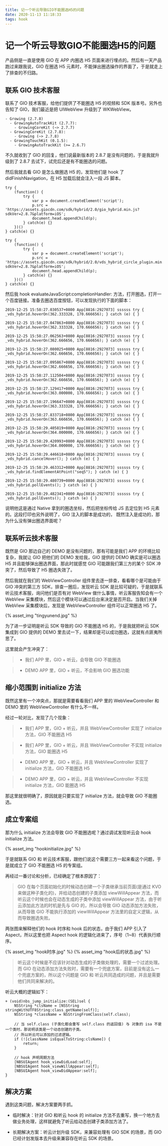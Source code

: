 ```yaml
---
title: 记一个听云导致GIO不能圈选H5的问题
date: 2020-11-13 11:18:33
tags: hook
---
```


# 记一个听云导致GIO不能圈选H5的问题

产品侧是一直是使用 GIO 在 APP 内圈选 H5 页面来进行埋点的。然后有一天产品跑过来跟我说，GIO 在圈选 H5 元素时，不能弹出圈选操作的界面了，于是就走上了排查的不归路。

## 联系 GIO 技术客服

联系了 GIO 技术客服，给他们提供了不能圈选 H5 的视频和 SDK 版本号。另外也告知了 GIO，我们最近是把 UIWebView 升级到了 WKWebView。

```
- Growing (2.7.8)
  - GrowingAutoTrackKit (2.7.7):
    - GrowingCoreKit (~> 2.7.7)
  - GrowingCoreKit (2.7.8):
    - Growing (~> 2.7.8)
  - GrowingTouchKit (0.1.5):
    - GrowingAutoTrackKit (>= 2.6.7)
```

不久就收到了 GIO 的回复，他们说最新版本的 2.8.7 是没有问题的，于是我就升级到了 2.8.7 去试下，试完后还是有不能圈选的问题。

然后我就去看 GIO 是怎么做圈选 H5 的，发现他们是 hook 了 didFinishNavigation，在 H5 加载后就会注入一段 JS 脚本。

```
try {
    (function() {
        try {
            var p = document.createElement('script');
            p.src = 'https://assets.giocdn.com/sdk/hybrid/2.0/gio_hybrid.min.js?sdkVer=2.8.7&platform=iOS';
            document.head.appendChild(p);
        } catch(e) {}
    })()
} catch(e) {}

try {
    (function() {
        try {
            var p = document.createElement('script');
            p.src = 'https://assets.giocdn.com/sdk/hybrid/2.0/vds_hybrid_circle_plugin.min.js?sdkVer=2.8.7&platform=iOS';
            document.head.appendChild(p);
        } catch(e) {}
    })()
} catch(e) {}
```


然后我 hook  evaluateJavaScript:completionHandler: 方法，打开圈选，打开一个百度链接。准备去圈选百度按钮，可以发现执行的下面的脚本：

```
2019-12-25 15:58:27.030537+0800 App[8816:2927073] ssssss try { _vds_hybrid.hoverOn(362.333328, 170.666656); } catch (e) { }

2019-12-25 15:58:27.047863+0800 App[8816:2927073] ssssss try { _vds_hybrid.hoverOn(362.333328, 170.666656); } catch (e) { }

2019-12-25 15:58:27.062563+0800 App[8816:2927073] ssssss try { _vds_hybrid.hoverOn(362.666656, 170.666656); } catch (e) { }

2019-12-25 15:58:27.080025+0800 App[8816:2927073] ssssss try { _vds_hybrid.hoverOn(362.666656, 170.666656); } catch (e) { }

2019-12-25 15:58:27.095867+0800 App[8816:2927073] ssssss try { _vds_hybrid.hoverOn(362.666656, 170.666656); } catch (e) { }

2019-12-25 15:58:27.112504+0800 App[8816:2927073] ssssss try { _vds_hybrid.hoverOn(362.666656, 170.666656); } catch (e) { }

2019-12-25 15:58:27.129417+0800 App[8816:2927073] ssssss try { _vds_hybrid.hoverOn(363.000000, 170.666656); } catch (e) { }

2019-12-25 15:58:27.196647+0800 App[8816:2927073] ssssss try { _vds_hybrid.hoverOn(363.333328, 170.666656); } catch (e) { }

2019-12-25 15:58:27.833718+0800 App[8816:2927073] ssssss try { _vds_hybrid.hoverOn(363.666656, 170.666656); } catch (e) { }

2019-12-25 15:58:29.405819+0800 App[8816:2927073] ssssss try { _vds_hybrid.hoverOn(364.000000, 170.666656); } catch (e) { }

2019-12-25 15:58:29.420993+0800 App[8816:2927073] ssssss try { _vds_hybrid.hoverOn(364.000000, 170.666656); } catch (e) { }

2019-12-25 15:58:29.446618+0800 App[8816:2927073] ssssss try { _vds_hybrid.cancelHover(); } catch (e) { }

2019-12-25 15:58:29.463312+0800 App[8816:2927073] ssssss try { _vds_hybrid.findElementAtPoint("seq5"); } catch (e) { }

2019-12-25 15:58:29.480739+0800 App[8816:2927073] ssssss try { _vds_hybrid.pollEvents(); } catch (e) { }

2019-12-25 15:58:29.482341+0800 App[8816:2927073] ssssss try { _vds_hybrid.pollEvents(); } catch (e) { }

```

说明他这是通过 Native 拿到的圈选坐标，然后把坐标传给 JS 去定位到 H5 元素的。这段打印也另外说明了，GIO 注入的脚本是成功的， 既然注入是成功的，那为什么没有弹出圈选界面呢？

<!--more-->

## 联系听云技术客服

既然是 GIO 那边自己的 DEMO 是没有问题的，那有可能是我们 APP 的环境比较复杂，我就让 GIO 把他们的 DEMO 发给我，GIO 提供的 DEMO 确实是可以圈选 H5 并且能够弹出圈选界面，那此时就感觉 GIO 可能跟我们第三方的某个 SDK 冲突了，然后导致了 H5 圈选失效了。

然后我就在我们的 WebViewController 组件里去逐一排查，看看哪个是可能由于 GIO 冲突的第三方 SDK，排查一圈后，发现听云 SDK 是比较可疑的，于是就联系听云技术客服，询问他们是否有对 WebView 做什么事情，听云客服告知会有一个 WebView 采集模块，然后这个模块可以通过后台来决定是否开启。当我们关掉 WebView 采集模块后，发现是 WebViewController 组件可以正常圈选 H5 了。

{% asset_img "tingyunend.jpg" %}


为了进一步证明是听云 SDK 导致的 GIO 不能圈选 H5 的，于是我就把听云 SDK 集成到 GIO 提供的 DEMO 里去试一下，结果却是可以成功圈选，这就有点匪夷所思了。

这里就会产生冲突了：

> * 我们 APP 里，GIO + 听云，会导致 GIO 不能圈选

> * DEMO APP 里，GIO + 听云，不会影响 GIO 圈选功能


## 缩小范围到 initialize 方法

既然这里有一个冲突点，那就是需要看看我们 APP 里的 WebViewController 和 DEMO 里的 WebViewController 有什么不一样。

经过一轮对比，发现了几个现象：

> * 我们 APP 里，GIO + 听云，并且 WebViewController 实现了 initialize 方法，GIO 不能圈选 H5

> * 我们 APP 里，GIO + 听云，并且 WebViewController 不实现 initialize 方法，GIO 能圈选 H5

> * DEMO APP 里，GIO + 听云，并且 WebViewController 实现了 initialize 方法，GIO 不能圈选 H5

> * DEMO APP 里，GIO + 听云，并且 WebViewController 不实现 initialize 方法，GIO 能圈选 H5


那这里就很明确了，原因就是只要实现了 initialize 方法，就会导致 GIO 不能圈选。


## 成立专案组

那为什么 initialize 方法会导致 GIO 不能圈选呢？通过调试发现听云会 hook initialize 方法。

{% asset_img "hookinitialize.jpg" %}

于是就联系 GIO 和 听云技术客服，跟他们说这个需要三方一起来看这个问题，于是就成立了 GIO 不能圈选 H5 的专案组。

再经过一番讨论和分析，已经确定了根本原因了：

> GIO 在每个页面初始化的时候动态创建一个子类继承当前页面(是通过 KVO 来做这种子类化的)，并给动态创建的子类添加 viewWillAppear 方法，而听云这个时候也会在动态生成的子类中添加  viewWillAppear 方法，由于听云添加此方法的时机是先与 GIO 的，所以会导致 GIO 动态添加方法失败，从而导致 GIO 不能执行添加的 viewWillAppear 方法里的自定义逻辑，从而导致圈选失败。

两张图来解释他们的 hook 时序和 hook 后的状态，由于我们 APP 引入了 Aspect，所以这里也把 Aspect hook 的逻辑化进来了，序号（1~8）代表执行顺序。

{% asset_img "hook时序.jpg" %}
{% asset_img "hook后的状态.jpg" %}


> 听云这个时候是不应该针对动态生成的子类做处理的，需要一个过滤处理。而 GIO 在动态添加方法失败时，需要有一个兜底方案，目前是没有这么一个兜底方案的，所以这个问题是 GIO 和 听云共同造成的问题，并且是需要他们共同来解决的。


听云大概的逻辑如下：

```
+ (void)nbs_jump_initialize:(SEL)sel {
    NSString *clsName = [NSString stringWithUTF8String:class_getName(self)];
    NSString *className = NSStringFromClass(self.class);
    
    // 当 self.class (子类化都会重写 self.class 的返回值) 与 对象的 isa 不是一个类时，那说明该类是一个动态创建的子类。
    // 所以听云可以添加的过滤逻辑。
    if (![className isEqualToString:clsName]) {
        return;
    }
    
    // hook 声明周期方法
    [NBSUIAgent hook_viewDidLoad:self];
    [NBSUIAgent hook_viewWillAppear:self];
    [NBSUIAgent hook_viewDidAppear:self];
}
```

## 解决方案

遇到这类问题，解决方案要两手抓。

* 临时解决：针对 GIO 和听云 hook 的 initialize 方法不去重写，换一个地方去做业务处理，这样就避免了听云给动态创建子类添加方法了。

* 长期解决方案：听云计划升级 SDK，来兼容处理有 GIO SDK 的场景，而 GIO 已经计划发版本去升级来兼容存在听云 SDK 的场景。







